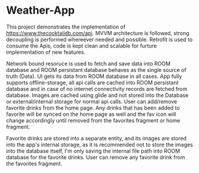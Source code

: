 # Weather-App
This project demonstrates the implementation of https://www.thecocktaildb.com/api. MVVM architecture is followed, strong decoupling is performed whereever needed and possible. Retrofit is used to consume the Apis, code is kept clean and scalable for furture implementation of new features. 

Network bound resoruce is used to fetch and save data into ROOM database and ROOM persistant database behaves as the single source of truth (Data). UI gets its data from ROOM database in all cases. 
App fully supports offline-storage, all api calls are cached into ROOM persistant database and in case of no internet connectivity records are fetched from database. Images are cached using glide and not stored into the Database or external/internal storage for normal api calls. User can add/remove favorite drinks from the home page. Any drinks that has been added to favorite will be synced on the home page as well and the fav icon will change accordingly until removed from the favorites fragment or home fragment. 

Favorite drinks are stored into a separate entity, and its images are stored into the app's internal storage</b>, as it is recommended not to store the images into the database itself, I'm only saving the internal file path into ROOM database for the favorite drinks. User can remove any favorite drink from the favorites fragment.


